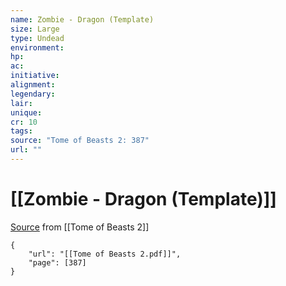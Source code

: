 ```yaml
---
name: Zombie - Dragon (Template)
size: Large
type: Undead
environment: 
hp: 
ac: 
initiative: 
alignment: 
legendary: 
lair: 
unique: 
cr: 10
tags: 
source: "Tome of Beasts 2: 387"
url: ""
---
```

# [[Zombie - Dragon (Template)]]

[Source](zotero://open-pdf/library/items/9UQIAB6R?page=387) from [[Tome of Beasts 2]]

```pdf
{
	"url": "[[Tome of Beasts 2.pdf]]",
	"page": [387]
}
```

